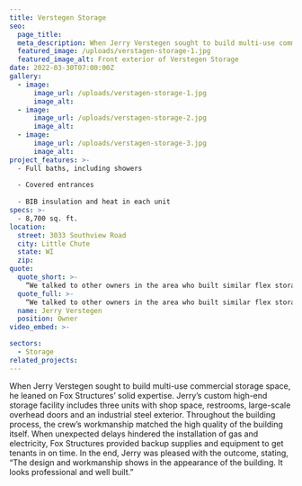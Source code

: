 ```yaml
---
title: Verstegen Storage
seo:
  page_title:
  meta_description: When Jerry Verstegen sought to build multi-use commercial storage space, he leaned on Fox Structures’ solid expertise.
  featured_image: /uploads/verstagen-storage-1.jpg
  featured_image_alt: Front exterior of Verstegen Storage
date: 2022-03-30T07:00:00Z
gallery: 
  - image: 
      image_url: /uploads/verstagen-storage-1.jpg
      image_alt:
  - image: 
      image_url: /uploads/verstagen-storage-2.jpg
      image_alt:
  - image: 
      image_url: /uploads/verstagen-storage-3.jpg
      image_alt:
project_features: >-
  - Full baths, including showers
  
  - Covered entrances
  
  - BIB insulation and heat in each unit
specs: >-
  - 8,700 sq. ft.
location:
  street: 3033 Southview Road
  city: Little Chute
  state: WI
  zip:
quote:
  quote_short: >-
    “We talked to other owners in the area who built similar flex storage buildings, and Fox Structures came highly recommended. Their on-site workers were excellent and professional. They kept a clean job site and were hard workers.”
  quote_full: >-
    “We talked to other owners in the area who built similar flex storage buildings, and Fox Structures came highly recommended. Their on-site workers were excellent and professional. They kept a clean job site and were hard workers. Fox Structures’ management team answered questions and provided any information we needed. I would absolutely recommend Fox Structures to others.”
  name: Jerry Verstegen
  position: Owner
video_embed: >-

sectors:
  - Storage
related_projects: 
---
```


When Jerry Verstegen sought to build multi-use commercial storage space, he leaned on Fox Structures’ solid expertise. Jerry’s custom high-end storage facility includes three units with shop space, restrooms, large-scale overhead doors and an industrial steel exterior. Throughout the building process, the crew’s workmanship matched the high quality of the building itself. When unexpected delays hindered the installation of gas and electricity, Fox Structures provided backup supplies and equipment to get tenants in on time. In the end, Jerry was pleased with the outcome, stating, “The design and workmanship shows in the appearance of the building. It looks professional and well built.”
